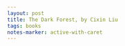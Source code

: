 ```yaml
---
layout: post
title: The Dark Forest, by Cixin Liu
tags: books
notes-marker: active-with-caret
---
```


